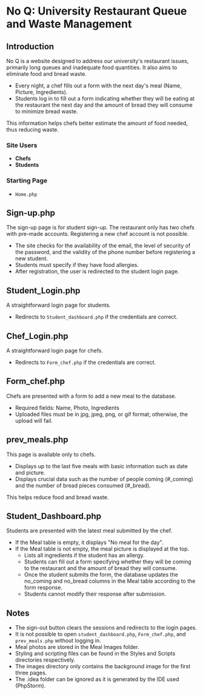 # No Q: University Restaurant Queue and Waste Management

## Introduction

No Q is a website designed to address our university's restaurant issues, primarily long queues and inadequate food quantities. It also aims to eliminate food and bread waste. 

- Every night, a chef fills out a form with the next day's meal (Name, Picture, Ingredients).
- Students log in to fill out a form indicating whether they will be eating at the restaurant the next day and the amount of bread they will consume to minimize bread waste.

This information helps chefs better estimate the amount of food needed, thus reducing waste.

### Site Users
- **Chefs**
- **Students**

### Starting Page
- `Home.php`

## Sign-up.php

The sign-up page is for student sign-up. The restaurant only has two chefs with pre-made accounts. Registering a new chef account is not possible.

- The site checks for the availability of the email, the level of security of the password, and the validity of the phone number before registering a new student.
- Students must specify if they have food allergies.
- After registration, the user is redirected to the student login page.

## Student_Login.php

A straightforward login page for students.

- Redirects to `Student_dashboard.php` if the credentials are correct.

## Chef_Login.php

A straightforward login page for chefs.

- Redirects to `Form_chef.php` if the credentials are correct.

## Form_chef.php

Chefs are presented with a form to add a new meal to the database.

- Required fields: Name, Photo, Ingredients
- Uploaded files must be in jpg, jpeg, png, or gif format; otherwise, the upload will fail.

## prev_meals.php

This page is available only to chefs. 

- Displays up to the last five meals with basic information such as date and picture.
- Displays crucial data such as the number of people coming (#_coming) and the number of bread pieces consumed (#_bread).

This helps reduce food and bread waste.

## Student_Dashboard.php

Students are presented with the latest meal submitted by the chef.

- If the Meal table is empty, it displays "No meal for the day".
- If the Meal table is not empty, the meal picture is displayed at the top.
  - Lists all ingredients if the student has an allergy.
  - Students can fill out a form specifying whether they will be coming to the restaurant and the amount of bread they will consume.
  - Once the student submits the form, the database updates the no_coming and no_bread columns in the Meal table according to the form response.
  - Students cannot modify their response after submission.

## Notes

- The sign-out button clears the sessions and redirects to the login pages.
- It is not possible to open `student_dashboard.php`, `Form_chef.php`, and `prev_meals.php` without logging in.
- Meal photos are stored in the Meal Images folder.
- Styling and scripting files can be found in the Styles and Scripts directories respectively.
- The images directory only contains the background image for the first three pages.
- The .idea folder can be ignored as it is generated by the IDE used (PhpStorm).

